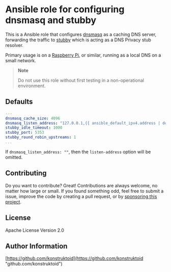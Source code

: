 # Ansible role for configuring dnsmasq and stubby

This is a Ansible role that configures [dnsmasq](https://dnsmasq.org/) as a
caching DNS server, forwarding the traffic to [stubby](https://github.com/getdnsapi/stubby)
which is acting as a DNS Privacy stub resolver.

Primary usage is on a [Raspberry Pi](https://www.raspberrypi.com/), or similar,
running as a local DNS on a small network.

> **Note**
>
> Do not use this role without first testing in a non-operational environment.

## Defaults

```yaml
---
dnsmasq_cache_size: 4096
dnsmasq_listen_address: "127.0.0.1,{{ ansible_default_ipv4.address | default(ansible_all_ipv4_addresses[0]) }}"
stubby_idle_timeout: 1000
stubby_port: 5353
stubby_round_robin_upstreams: 1
...
```

If `dnsmasq_listen_address: ""`, then the `listen-address` option will be
omitted.

## Contributing

Do you want to contribute? Great! Contributions are always welcome,
no matter how large or small. If you found something odd, feel free to submit a
issue, improve the code by creating a pull request, or by
[sponsoring this project](https://github.com/sponsors/konstruktoid).

## License

Apache License Version 2.0

## Author Information

[https://github.com/konstruktoid](https://github.com/konstruktoid "github.com/konstruktoid")
